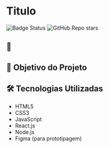 
# Titulo
![Badge Status](https://img.shields.io/badge/status-Em%20desenvolvimento-yellow)
![GitHub Repo stars](https://img.shields.io/github/stars/elemento46/tcc-final?style=social)



## 📌



## 🎯 Objetivo do Projeto


## 🛠️ Tecnologias Utilizadas

- HTML5
- CSS3
- JavaScript
- React.js
- Node.js
- Figma (para prototipagem)
